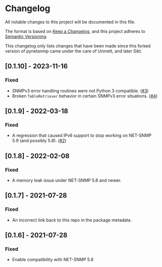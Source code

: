 # Changelog
All notable changes to this project will be documented in this file.

The format is based on [Keep a Changelog](https://keepachangelog.com/en/1.0.0/),
and this project adheres to [Semantic Versioning](https://semver.org/spec/v2.0.0.html).

This changelog only lists changes that have been made since this forked version
of pynetsnmp came under the care of Uninett, and later Sikt.

## [0.1.10] - 2023-11-16

### Fixed

- SNMPv3 error handling routines were not Python 3 compatible. ([#3](https://github.com/Uninett/pynetsnmp/issues/3))
- Broken `TableRetriever` behavior in certain SNMPv3 error situations. ([#4](https://github.com/Uninett/pynetsnmp/issues/4))

## [0.1.9] - 2022-03-18

### Fixed

- A regression that caused IPv6 support to stop working on NET-SNMP 5.9 (and possibly 5.8). ([#2](https://github.com/Uninett/pynetsnmp/issues/2))

## [0.1.8] - 2022-02-08

### Fixed

- A memory leak issue under NET-SNMP 5.8 and newer.

## [0.1.7] - 2021-07-28

### Fixed

- An incorrect link back to this repo in the package metadata.

## [0.1.6] - 2021-07-28

### Fixed

- Enable compatibility with NET-SNMP 5.8
